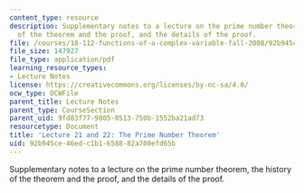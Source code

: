 ```yaml
---
content_type: resource
description: Supplementary notes to a lecture on the prime number theorem, the history
  of the theorem and the proof, and the details of the proof.
file: /courses/18-112-functions-of-a-complex-variable-fall-2008/92b945ce46edc1b1658882a700efd65b_lecture21_22.pdf
file_size: 147927
file_type: application/pdf
learning_resource_types:
- Lecture Notes
license: https://creativecommons.org/licenses/by-nc-sa/4.0/
ocw_type: OCWFile
parent_title: Lecture Notes
parent_type: CourseSection
parent_uid: 9fd83f77-9805-0513-750b-1552ba21ad73
resourcetype: Document
title: 'Lecture 21 and 22: The Prime Number Theorem'
uid: 92b945ce-46ed-c1b1-6588-82a700efd65b
---
```

Supplementary notes to a lecture on the prime number theorem, the history of the theorem and the proof, and the details of the proof.